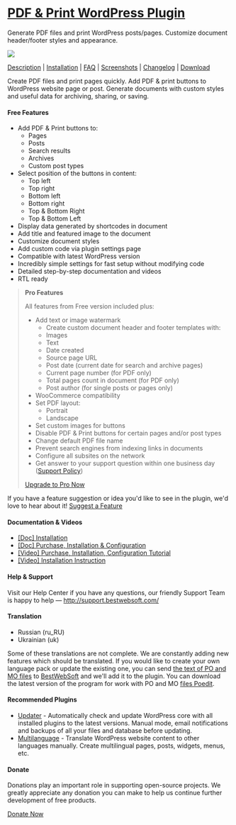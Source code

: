 <a href="http://bestwebsoft.com/products/pdf-print/" target=_blank>PDF & Print WordPress Plugin</a>
========================

Generate PDF files and print WordPress posts/pages. Customize document header/footer styles and appearance.

<img src="http://bestwebsoft.com/wp-content/uploads/2014/09/pdf-print-banner-website1.jpg" />

<a href="http://bestwebsoft.com/products/pdf-print/description/" target=_blank>Description</a> | 
<a href="http://bestwebsoft.com/products/pdf-print/installation/" target=_blank>Installation</a> | 
<a href="http://bestwebsoft.com/products/pdf-print/faq/" target=_blank>FAQ</a> | 
<a href="http://bestwebsoft.com/products/pdf-print/screenshots/" target=_blank>Screenshots</a> | 
<a href="http://bestwebsoft.com/products/pdf-print/changelog/" target=_blank>Changelog</a> | 
<a href="http://bestwebsoft.com/products/pdf-print/download/" target=_blank>Download</a>


<p>Create PDF files and print pages quickly. Add PDF &#38; print buttons to WordPress website page or post. Generate documents with custom styles and useful data for archiving, sharing, or saving.</p>


<div class='video'></div>


<h4>Free Features</h4>

<ul>
<li>Add PDF &#38; Print buttons to:

<ul>
<li>Pages</li>
<li>Posts</li>
<li>Search results</li>
<li>Archives</li>
<li>Custom post types</li>
</ul></li>
<li>Select position of the buttons in content:

<ul>
<li>Top left</li>
<li>Top right</li>
<li>Bottom left</li>
<li>Bottom right</li>
<li>Top &#38; Bottom Right</li>
<li>Top &#38; Bottom Left</li>
</ul></li>
<li>Display data generated by shortcodes in document</li>
<li>Add title and featured image to the document</li>
<li>Customize document styles</li>
<li>Add custom code via plugin settings page</li>
<li>Compatible with latest WordPress version</li>
<li>Incredibly simple settings for fast setup without modifying code</li>
<li>Detailed step-by-step documentation and videos</li>
<li>RTL ready</li>
</ul>

<blockquote>
  <p><strong>Pro Features</strong></p>
  
  <p>All features from Free version included plus:</p>
  
  <ul>
  <li>Add text or image watermark
  
  <ul>
  <li>Create custom document header and footer templates with:</li>
  <li>Images</li>
  <li>Text</li>
  <li>Date created</li>
  <li>Source page URL</li>
  <li>Post date (current date for search and archive pages)</li>
  <li>Current page number (for PDF only)</li>
  <li>Total pages count in document (for PDF only)</li>
  <li>Post author (for single posts or pages only)</li>
  </ul></li>
  <li>WooСommerce compatibility</li>
  <li>Set PDF layout:
  
  <ul>
  <li>Portrait</li>
  <li>Landscape</li>
  </ul></li>
  <li>Set custom images for buttons</li>
  <li>Disable PDF &#38; Print buttons for certain pages and/or post types</li>
  <li>Change default PDF file name</li>
  <li>Prevent search engines from indexing links in documents</li>
  <li>Сonfigure all subsites on the network</li>
  <li>Get answer to your support question within one business day (<a href="http://bestwebsoft.com/support-policy/">Support Policy</a>)</li>
  </ul>
  
  <p><a href="http://bestwebsoft.com/products/pdf-print/?k=6a544b359e625de8281a635315d84a70">Upgrade to Pro Now</a></p>
</blockquote>

<p>If you have a feature suggestion or idea you'd like to see in the plugin, we'd love to hear about it! <a href="http://support.bestwebsoft.com/hc/en-us/requests/new">Suggest a Feature</a></p>

<h4>Documentation &#38; Videos</h4>

<ul>
<li><a href="https://docs.google.com/document/d/1Wwins2PmrzAYiEgFZDtRzMNDq9Sr7XDeqjGNm7b-oi8/">[Doc] Installation</a></li>
<li><a href="https://docs.google.com/document/d/1VwxFpeduD20TsP_sG-kLWvN9x7_V50dQQuV-p8_Y18o/">[Doc] Purchase, Installation &#38; Configuration</a></li>
<li><a href="https://www.youtube.com/watch?v=K6aT6Ew9J0g">[Video] Purchase, Installation, Configuration Tutorial</a></li>
<li><a href="http://www.youtube.com/watch?v=E3w9ID3p2-A">[Video] Installation Instruction</a></li>
</ul>

<h4>Help &#38; Support</h4>

<p>Visit our Help Center if you have any questions, our friendly Support Team is happy to help &#8212; <a href="http://support.bestwebsoft.com/">http://support.bestwebsoft.com/</a></p>

<h4>Translation</h4>

<ul>
<li>Russian (ru_RU)</li>
<li>Ukrainian (uk)</li>
</ul>

<p>Some of these translations are not complete. We are constantly adding new features which should be translated. If you would like to create your own language pack or update the existing one, you can send <a href="http://codex.wordpress.org/Translating_WordPress">the text of PO and MO files</a> to <a href="http://support.bestwebsoft.com/hc/en-us/requests/new">BestWebSoft</a> and we'll add it to the plugin. You can download the latest version of the program for work with PO and MO <a href="http://www.poedit.net/download.php">files Poedit</a>.</p>

<h4>Recommended Plugins</h4>

<ul>
<li><a href="http://bestwebsoft.com/products/updater/?k=d74ca3ffdf910e4ec8ee8774573e7b67">Updater</a> - Automatically check and update WordPress core with all installed plugins to the latest versions. Manual mode, email notifications and backups of all your files and database before updating.</li>
<li><a href="http://bestwebsoft.com/products/multilanguage/?k=de96d16614089322ff4067a7868cf910">Multilanguage</a> - Translate WordPress website content to other languages manually. Create multilingual pages, posts, widgets, menus, etc.</li>
</ul>

<h4>Donate</h4>

<p>Donations play an important role in supporting open-source projects. We greatly appreciate any donation you can make to help us continue further development of free products.</p>

<p><a href="http://bestwebsoft.com/donate/">Donate Now</a></p>